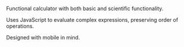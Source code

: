 Functional calculator with both basic and scientific functionality.

Uses JavaScript to evaluate complex expressions, preserving order of operations.

Designed with mobile in mind.
